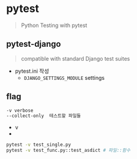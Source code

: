 # pytest
> Python Testing with pytest

## pytest-django
> compatible with standard Django test suites 

- pytest.ini 작성
  - `DJANGO_SETTINGS_MODULE` settings


## flag
```bash
-v verbose
--collect-only  테스트할 파일들
```

- v
- 

```bash
pytest -v test_single.py
pytest -v test_func.py::test_asdict # 파일::함수

```